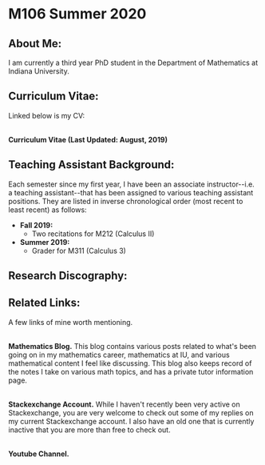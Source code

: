 # M106 Summer 2020

<html>

<body>
<h2>About Me:</h2>

<p>I am currently a third year PhD student in the Department of Mathematics at Indiana University. 
</p>

<h2>Curriculum Vitae:</h2>

<p>Linked below is my CV:<br><br>

<b>Curriculum Vitae (Last Updated: August, 2019)</b>
</p>

<h2>Teaching Assistant Background:</h2>

<p>Each semester since my first year, I have been an associate instructor--i.e. a teaching assistant--that has been assigned to various teaching assistant positions. They are listed in inverse chronological order (most recent to least recent) as follows:
</p>

<ul>
<li><b>Fall 2019:</b>
<ul>
<li>Two recitations for M212 (Calculus II)</li>
</ul></li>
<li><b>Summer 2019:</b>
<ul>
<li>Grader for M311 (Calculus 3)</li>
</ul></li>
</ul>

<h2>Research Discography:</h2>

<h2>Related Links:</h2>

<p>A few links of mine worth mentioning.<br><br>

<b>Mathematics Blog.</b> This blog contains various posts related to what's been going on in my mathematics career, mathematics at IU, and various mathematical content I feel like discussing. This blog also keeps record of the notes I take on various math topics, and has a private tutor information page.<br><br>

<b>Stackexchange Account.</b> While I haven't recently been very active on Stackexchange, you are very welcome to check out some of my replies on my current Stackexchange account. I also have an old one that is currently inactive that you are more than free to check out.<br><br>

<b>Youtube Channel.</b>
</p>

</body>
</html>
